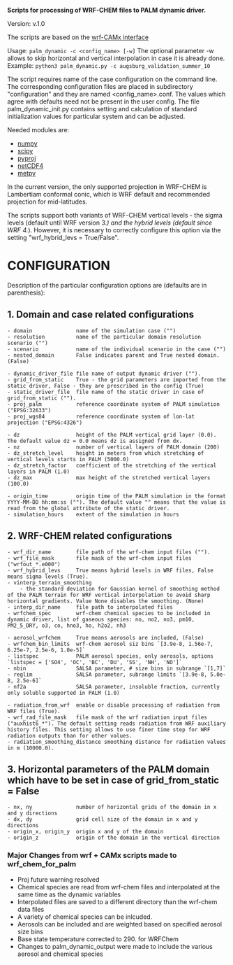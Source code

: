 **Scripts for processing of WRF-CHEM files to PALM dynamic driver.**

Version: v.1.0

The scripts are based on the [wrf-CAMx interface](https://palm.muk.uni-hannover.de/trac/wiki/doc/app/iofiles/wrf_interface)

Usage: `palm_dynamic -c <config_name> [-w]`
The optional parameter -w allows to skip horizontal and vertical interpolation in case it is already done.
Example: `python3 palm_dynamic.py -c augsburg_validation_summer_10`

The script requires name of the case configuration on the command line.
The corresponding configuration files are placed in subdirectory
"configuration" and they are named <config_name>.conf. The values which
agree with defaults need not be present in the user config. The file
palm_dynamic_init.py contains setting and calculation of standard 
initialization values for particular system and can be adjusted.

Needed modules are:
- [numpy](https://pypi.org/project/numpy)
- [scipy](https://pypi.org/project/scipy)
- [pyproj](https://pypi.org/project/pyproj)
- [netCDF4](https://pypi.org/project/netCDF4)
- [metpy](https://unidata.github.io/MetPy)

In the current version, the only supported projection in WRF-CHEM is
Lambertiam conformal conic, which is WRF default and recommended projection for
mid-latitudes.

The scripts support both variants of WRF-CHEM vertical levels - the sigma levels
(default until WRF version 3.*) and the hybrid levels (default since WRF 4.*).
However, it is necessary to correctly configure this option via the setting
"wrf_hybrid_levs = True/False".

# CONFIGURATION
Description of the particular configuration options are (defaults are in parenthesis):
## 1. Domain and case related configurations
    - domain              name of the simulation case ("")
    - resolution          name of the particular domain resolution scenario ("")
    - scenario            name of the individual scenario in the case ("")
    - nested_domain       False indicates parent and True nested domain. (False)

    - dynamic_driver_file file name of output dynamic driver ("").
    - grid_from_static    True - the grid parameters are imported from the static driver, False - they are prescribed in the config (True)
    - static_driver_file  file name of the static driver in case of grid_from_static ("").
    - proj_palm           reference coordinate system of PALM simulation ("EPSG:32633")
    - proj_wgs84          reference coordinate system of lon-lat projection ("EPSG:4326")
    
    - dz                  height of the PALM vertical grid layer (0.0). The default value dz = 0.0 means dz is assigned from dx.
    - nz                  number of vertical layers of PALM domain (200)
    - dz_stretch_level    height in meters from which stretching of vertical levels starts in PALM (5000.0)
    - dz_stretch_factor   coefficient of the stretching of the vertical layers in PALM (1.0)
    - dz_max              max height of the stretched vertical layers (100.0)
    
    - origin_time         origin time of the PALM simulation in the format YYYY-MM-DD hh:mm:ss (""). The default value "" means that the value is read from the global attribute of the static driver.
    - simulation_hours    extent of the simulation in hours

## 2. WRF-CHEM related configurations
    - wrf_dir_name        file path of the wrf-chem input files (""). 
    - wrf_file_mask       file mask of the wrf-chem input files  ("wrfout_*.e000")
    - wrf_hybrid_levs     True means hybrid levels in WRF files, False means sigma levels (True).
    - vinterp_terrain_smoothing
        - the standard deviation for Gaussian kernel of smoothing method of the PALM terrain for WRF vertical interpolation to avoid sharp horizontal gradients. Value None disables the smoothing. (None)
    - interp_dir_name     file path to interpolated files
    - wrfchem_spec        wrf-chem chemical species to be included in dynamic driver, list of gaseous species: no, no2, no3, pm10, PM2_5_DRY, o3, co, hno3, ho, h2o2, nh3

    - aerosol_wrfchem     True means aerosols are included, (False)
    - wrfchem_bin_limits  wrf-chem aerosol siz bins `[3.9e-8, 1.56e-7, 6.25e-7, 2.5e-6, 1.0e-5]`
    - listspec            PALM aerosol species, only aerosols, options `listspec = ['SO4', 'OC', 'BC', 'DU', 'SS', 'NH', 'NO']`
    - nbin                SALSA parameter, # size bins in subrange `[1,7]`
    - reglim              SALSA parameter, subrange limits `[3.9e-8, 5.0e-8, 2.5e-6]`
    - nf2a                SALSA parameter, insoluble fraction, currently only soluble supported in PALM (1.0)
                 
    - radiation_from_wrf  enable or disable processing of radiation from WRF files (True).
    - wrf_rad_file_mask   file mask of the wrf radiation input files ("auxhist6_*"). The default setting reads radiation from WRF auxiliary history files. This setting allows to use finer time step for WRF radiation outputs than for other values.
    - radiation_smoothing_distance smoothing distance for radiation values in m (10000.0).

## 3. Horizontal parameters of the PALM domain which have to be set in case of grid_from_static = False
    - nx, ny              number of horizontal grids of the domain in x and y directions
    - dx, dy              grid cell size of the domain in x and y directions
    - origin_x, origin_y  origin x and y of the domain
    - origin_z            origin of the domain in the vertical direction

###  Major Changes from wrf + CAMx scripts made to wrf_chem_for_palm
- Proj future warning resolved
- Chemical species are read from wrf-chem files and interpolated at the same time as the dynamic variables
- Interpolated files are saved to a different directory than the wrf-chem data files
- A variety of chemical species can be inlcuded.
- Aerosols can be included and are weighted based on specified aerosol size bins
- Base state temperature corrected to 290. for WRFChem
- Changes to palm_dynamic_output were made to include the various aerosol and chemical species

